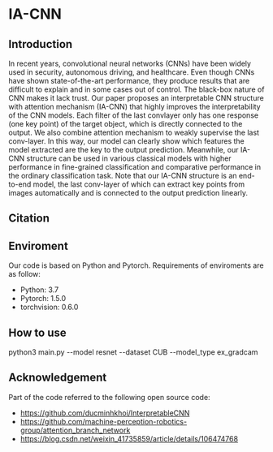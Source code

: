 # IA-CNN

## Introduction
In recent years, convolutional neural networks
(CNNs) have been widely used in security, autonomous driving,
and healthcare. Even though CNNs have shown state-of-the-art
performance, they produce results that are difficult to explain and
in some cases out of control. The black-box nature of CNN makes
it lack trust. Our paper proposes an interpretable CNN structure
with attention mechanism (IA-CNN) that highly improves the
interpretability of the CNN models. Each filter of the last convlayer
only has one response (one key point) of the target object,
which is directly connected to the output. We also combine
attention mechanism to weakly supervise the last conv-layer. In
this way, our model can clearly show which features the model
extracted are the key to the output prediction. Meanwhile, our
IA-CNN structure can be used in various classical models with
higher performance in fine-grained classification and comparative
performance in the ordinary classification task. Note that our
IA-CNN structure is an end-to-end model, the last conv-layer of
which can extract key points from images automatically and is
connected to the output prediction linearly.

## Citation

## Enviroment
Our code is based on Python and Pytorch. Requirements of enviroments are as follow:
* Python: 3.7
* Pytorch: 1.5.0
* torchvision: 0.6.0

## How to use
python3 main.py --model resnet --dataset CUB --model_type ex_gradcam

## Acknowledgement
Part of the code referred to the following open source code:
* https://github.com/ducminhkhoi/InterpretableCNN
* https://github.com/machine-perception-robotics-group/attention_branch_network
* https://blog.csdn.net/weixin_41735859/article/details/106474768


